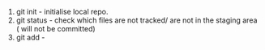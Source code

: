 1) git init - initialise local repo.
2) git status - check which files are not tracked/ are not in the staging area ( will not be committed)
3) git add - 